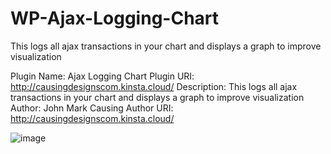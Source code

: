 # WP-Ajax-Logging-Chart
This logs all ajax transactions in your chart and displays a graph to improve visualization

Plugin Name: Ajax Logging Chart
Plugin URI: http://causingdesignscom.kinsta.cloud/
Description: This logs all ajax transactions in your chart and displays a graph to improve visualization
Author: John Mark Causing
Author URI:  http://causingdesignscom.kinsta.cloud/

![image](https://user-images.githubusercontent.com/10601417/83366631-e2ba0680-a3e2-11ea-9a74-e3dcfeeeebca.png)
